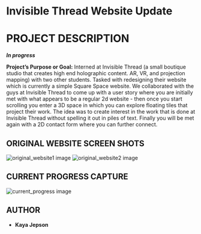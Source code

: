# Invisible Thread Website Update

# PROJECT DESCRIPTION
***In progress***

**Project’s Purpose or Goal:**
Interned at Invisible Thread (a small boutique studio that creates high end holographic content. AR, VR, and projection mapping) with two other students. Tasked with redesigning their website which is currently a simple Square Space website. We collaborated with the guys at Invisible Thread to come up with a user story where you are initially met with what appears to be a regular 2d website - then once you start scrolling you enter a 3D space in which you can explore floating tiles that project their work. The idea was to create interest in the work that is done at Invisible Thread without spelling it out in piles of text. Finally you will be met again with a 2D contact form where you can further connect.  


## ORIGINAL WEBSITE SCREEN SHOTS

![original_website1 image](./assets/mockup/1_splash.png)
![original_website2 image](./assets/mockup/1_splash.png)

## CURRENT PROGRESS CAPTURE

![current_progress image](./assets/mockup/1_splash.png)

## AUTHOR

-   **Kaya Jepson**
